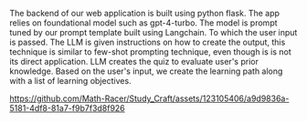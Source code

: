 The backend of our web application is built using python flask. The app relies on foundational model such as gpt-4-turbo. The model is prompt tuned by our prompt template built using Langchain. To which the user input is passed. The LLM is given instructions on how to create the output, this technique is similar to few-shot prompting technique, even though is is not its direct application. LLM creates the quiz to evaluate user's prior knowledge. Based on the user's input, we create the learning path along with a list of learning objectives. 




https://github.com/Math-Racer/Study_Craft/assets/123105406/a9d9836a-5181-4df8-81a7-f9b7f3d8f926

